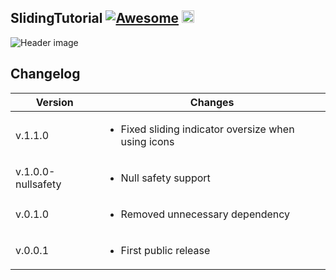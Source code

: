 
## SlidingTutorial [![Awesome](https://cdn.rawgit.com/sindresorhus/awesome/d7305f38d29fed78fa85652e3a63e154dd8e8829/media/badge.svg)](https://github.com/Solido/awesome-flutter) <a href="https://www.cleveroad.com/?utm_source=github&utm_medium=label&utm_campaign=contacts"><img src="https://www.cleveroad.com/public/comercial/label-cleveroad.svg" height="20"></a>
![Header image](/images/header.jpg)

## Changelog

Version | Changes
---     | ---
v.1.1.0 | <ul><li>Fixed sliding indicator oversize when using icons</li></ul>
v.1.0.0-nullsafety | <ul><li>Null safety support</li></ul>
v.0.1.0 | <ul><li>Removed unnecessary dependency</li></ul>
v.0.0.1 | <ul><li>First public release</li></ul>
